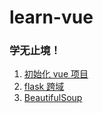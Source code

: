 # learn-vue
### 学无止境！

1. [初始化 vue 项目](initial-vue.md)
2. [flask 跨域](cors.md)
3. [BeautifulSoup](beautifulsoup.md)

